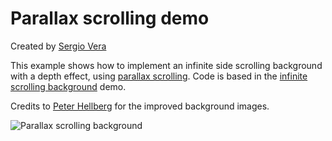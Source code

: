 # Parallax scrolling demo

Created by [Sergio Vera](https://github.com/svera)

This example shows how to implement an infinite side scrolling background with a depth effect, using [parallax scrolling](https://en.wikipedia.org/wiki/Parallax_scrolling). Code is based in the [infinite scrolling background](https://github.com/nowakf/pixel/tree/master/examples/community/scrolling-background) demo.

Credits to [Peter Hellberg](https://github.com/peterhellberg) for the improved background images.

![Parallax scrolling background](result.png)
